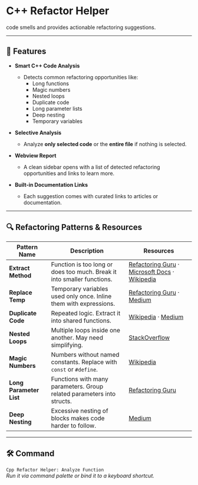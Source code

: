 # C++ Refactor Helper
 code smells and provides actionable refactoring suggestions.

---

## 🚀 Features

- **Smart C++ Code Analysis**
  - Detects common refactoring opportunities like:
    - Long functions
    - Magic numbers
    - Nested loops
    - Duplicate code
    - Long parameter lists
    - Deep nesting
    - Temporary variables

- **Selective Analysis**
  - Analyze **only selected code** or the **entire file** if nothing is selected.

- **Webview Report**
  - A clean sidebar opens with a list of detected refactoring opportunities and links to learn more.

- **Built-in Documentation Links**
  - Each suggestion comes with curated links to articles or documentation.


---



## 🔍 Refactoring Patterns & Resources

| Pattern Name           | Description                                                                 | Resources |
|------------------------|-----------------------------------------------------------------------------|-----------|
| **Extract Method**     | Function is too long or does too much. Break it into smaller functions.     | [Refactoring Guru](https://refactoring.guru/extract-method) · [Microsoft Docs](https://learn.microsoft.com/en-us/visualstudio/ide/refactoring-extract-method) · [Wikipedia](https://en.wikipedia.org/wiki/Extract_method) |
| **Replace Temp**       | Temporary variables used only once. Inline them with expressions.           | [Refactoring Guru](https://refactoring.guru/replace-temp-with-query) · [Medium](https://medium.com/swlh/replace-temp-with-query-d9ac01770e2b) |
| **Duplicate Code**     | Repeated logic. Extract it into shared functions.                           | [Wikipedia](https://en.wikipedia.org/wiki/Duplicate_code) · [Medium](https://medium.com/swlh/eliminate-duplicate-code-985b5c7e3e64) |
| **Nested Loops**       | Multiple loops inside one another. May need simplifying.                    | [StackOverflow](https://stackoverflow.com/questions/22887259/how-to-avoid-nested-loops-in-c) |
| **Magic Numbers**      | Numbers without named constants. Replace with `const` or `#define`.         | [Wikipedia](https://en.wikipedia.org/wiki/Magic_number_(programming)) |
| **Long Parameter List**| Functions with many parameters. Group related parameters into structs.      | [Refactoring Guru](https://refactoring.guru/replace-parameter-with-object) |
| **Deep Nesting**       | Excessive nesting of blocks makes code harder to follow.                    | [Medium](https://medium.com/@cramforce/avoiding-too-deep-nesting-in-code-e5b14e314d7e) |

---


## 🛠 Command
`Cpp Refactor Helper: Analyze Function`  
_Run it via command palette or bind it to a keyboard shortcut._





